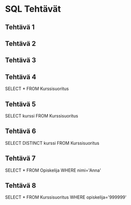 # SQL Tehtävät
## Tehtävä 1
## Tehtävä 2
## Tehtävä 3
## Tehtävä 4
SELECT * FROM Kurssisuoritus

## Tehtävä 5
SELECT kurssi FROM Kurssisuoritus

## Tehtävä 6
SELECT DISTINCT kurssi FROM Kurssisuoritus

## Tehtävä 7
SELECT * FROM Opiskelija WHERE nimi='Anna'

## Tehtävä 8
SELECT * FROM Kurssisuoritus WHERE opiskelija='999999'


